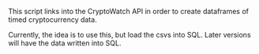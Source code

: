 This script links into the CryptoWatch API in order to create dataframes of timed cryptocurrency data.

Currently, the idea is to use this, but load the csvs into SQL. Later versions will have the data written into SQL.
